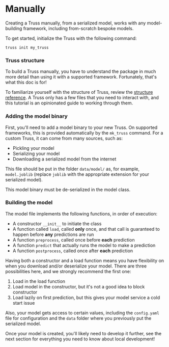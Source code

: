# Manually

Creating a Truss manually, from a serialized model, works with any model-building framework, including from-scratch bespoke models.

To get started, initialize the Truss with the following command:

```
truss init my_truss
```

### Truss structure

To build a Truss manually, you have to understand the package in much more detail than using it with a supported framework. Fortunately, that's what this doc is for!

To familiarize yourself with the structure of Truss, review the [structure reference](../reference/structure.md). A Truss only has a few files that you need to interact with, and this tutorial is an opinionated guide to working through them.

### Adding the model binary

First, you'll need to add a model binary to your new Truss. On supported frameworks, this is provided automatically by the `mk_truss` command. For a custom Truss, it can come from many sources, such as:

* Pickling your model
* Serializing your model
* Downloading a serialized model from the internet

This file should be put in the folder `data/model/` as, for example, `model.joblib` (replace `joblib` with the appropriate extension for your serialized model).

This model binary must be de-serialized in the model class.

### Building the model

The model file implements the following functions, in order of execution:

* A constructor `__init__` to initiate the class
* A function called `load`, called **only** once, and that call is guaranteed to happen before **any** predictions are run
* A function `preprocess`, called once before **each** prediction
* A function `predict` that actually runs the model to make a prediction
* A function `postprocess`, called once after **each** prediction

Having both a constructor and a load function means you have flexibility on when you download and/or deserialize your model. There are three possibilities here, and we strongly recommend the first one:

1. Load in the load function
2. Load model in the constructor, but it's not a good idea to block constructor
3. Load lazily on first prediction, but this gives your model service a cold start issue

Also, your model gets access to certain values, including the `config.yaml` file for configuration and the `data` folder where you previously put the serialized model.

Once your model is created, you'll likely need to develop it further, see the next section for everything you need to know about local development!
